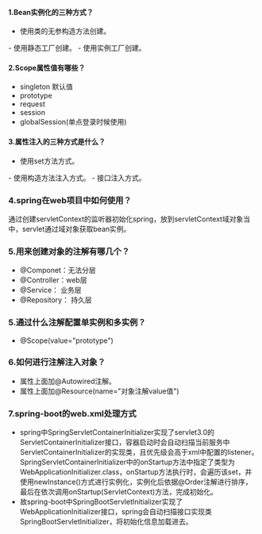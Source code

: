 ####  1.Bean实例化的三种方式？
- 使用类的无参构造方法创建。
<bean id="user" class="io.modor.entity.User">
- 使用静态工厂创建。
<bean id="factoryUser" class="io.modor.factory.UserFactory" factory-method="getUser"></bean>
- 使用实例工厂创建。
<bean id="factory" class="io.modor.factory.UserFactory"></bean>
<bean id="factoryUser" factory-bean="factory" factory-method="getUser"></bean>

####  2.Scope属性值有哪些？
- singleton 默认值
- prototype
- request
- session
- globalSession(单点登录时候使用)

####  3.属性注入的三种方式是什么？
- 使用set方法方式。
<constructor-arg type="int" value="2001"/>
- 使用构造方法注入方式。
<property name="data" value="testData"/>
- 接口注入方式。

### 4.spring在web项目中如何使用？
通过创建servletContext的监听器初始化spring，放到servletContext域对象当中，servlet通过域对象获取bean实例。

### 5.用来创建对象的注解有哪几个？
- @Componet：无法分层
- @Controller：web层
- @Service： 业务层
- @Repository： 持久层

### 5.通过什么注解配置单实例和多实例？
- @Scope(value="prototype")

### 6.如何进行注解注入对象？
- 属性上面加@Autowired注解。
- 属性上面加@Resource(name="对象注解value值")

### 7.spring-boot的web.xml处理方式
- spring中SpringServletContainerInitializer实现了servlet3.0的ServletContainerInitializer接口，容器启动时会自动扫描当前服务中ServletContainerInitializer的实现类，且优先级会高于xml中配置的listener。SpringServletContainerInitializer中的onStartup方法中指定了类型为WebApplicationInitializer.class，onStartup方法执行时，会遍历该set，并使用newInstance()方式进行实例化，实例化后依据@Order注解进行排序，最后在依次调用onStartup(ServletContext)方法，完成初始化。
- 故spring-boot中SpringBootServletInitializer实现了WebApplicationInitializer接口，spring会自动扫描接口实现类SpringBootServletInitializer，将初始化信息加载进去。